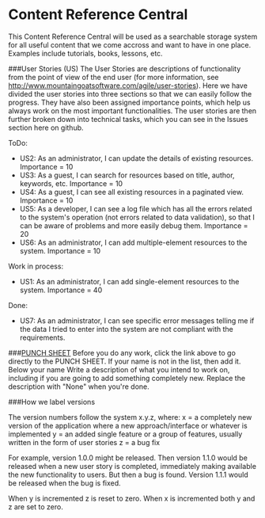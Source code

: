 # Content Reference Central
This Content Reference Central will be used as a searchable storage system for all useful content that we come accross and want to have in one place. Examples include tutorials, books, lessons, etc.

###User Stories (US)
The User Stories are descriptions of functionality from the point of view of the end user (for more information, see http://www.mountaingoatsoftware.com/agile/user-stories). Here we have divided the user stories into three sections so that we can easily follow the progress. They have also been assigned importance points, which help us always work on the most important functionalities. The user stories are then further broken down into technical tasks, which you can see in the Issues section here on github.

ToDo:
* US2: As an administrator, I can update the details of existing resources. Importance = 10
* US3: As a guest, I can search for resources based on title, author, keywords, etc. Importance = 10
* US4: As a guest, I can see all existing resources in a paginated view. Importance = 10
* US5: As a developer, I can see a log file which has all the errors related to the system's operation (not errors related to data validation), so that I can be aware of problems and more easily debug them. Importance = 20
* US6: As an administrator, I can add multiple-element resources to the system. Importance = 10

Work in process:
* US1: As an administrator, I can add single-element resources to the system. Importance = 40

Done:
* US7: As an administrator, I can see specific error messages telling me if the data I tried to enter into the system are not compliant with the requirements.

###[PUNCH SHEET](https://github.com/linguisticteam/content-reference-central/issues/17)
Before you do any work, click the link above to go directly to the PUNCH SHEET. If your name is not in the list, then add it. Below your name Write a description of what you intend to work on, including if you are going to add something completely new. Replace the description with "None" when you're done.


###How we label versions

The version numbers follow the system x.y.z, where:
x = a completely new version of the application where a new approach/interface or whatever is implemented
y = an added single feature or a group of features, usually written in the form of user stories
z = a bug fix

For example, version 1.0.0 might be released. Then version 1.1.0 would be released when a new user story is completed, immediately making available the new functionality to users. But then a bug is found. Version 1.1.1 would be released when the bug is fixed.

When y is incremented z is reset to zero. When x is incremented both y and z are set to zero.

